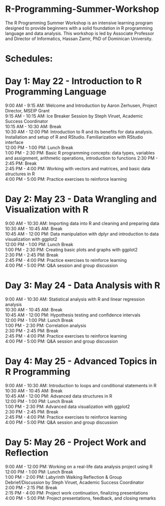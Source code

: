 # R-Programming-Summer-Workshop
The R Programming Summer Workshop is an intensive learning program designed to provide beginners with a solid foundation in R programming language and data analysis. This workshop is led by Associate Professor and Director of Informatics, Hassan Zamir, PhD of Dominican University.

# Schedules:

# Day 1: May 22 - Introduction to R Programming Language 
9:00 AM - 9:15 AM: Welcome and Introduction by Aaron Zerhusen, Project Director, MSEIP Grant  
9:15 AM - 10:15 AM: Ice Breaker Session by Steph Viruet, Academic Success Coordinator  
10:15 AM - 10:30 AM: Break   
10:30 AM - 12:00 PM: Introduction to R and its benefits for data analysis. Installation and setup of R and RStudio. Familiarization with RStudio interface   
12:00 PM - 1:00 PM: Lunch Break   
1:00 PM - 2:30 PM: Basic R programming concepts: data types, variables and assignment, arithmetic operations, introduction to functions 
2:30 PM - 2:45 PM: Break     
2:45 PM - 4:00 PM: Working with vectors and matrices, and basic data structures in R   
4:00 PM - 5:00 PM: Practice exercises to reinforce learning   

# Day 2: May 23 - Data Wrangling and Visualization with R 
9:00 AM - 10:30 AM: Importing data into R and cleaning and preparing data     
10:30 AM - 10:45 AM: Break   
10:45 AM - 12:00 PM: Data manipulation with dplyr and introduction to data visualization with ggplot2     
12:00 PM - 1:00 PM: Lunch Break   
1:00 PM - 2:30 PM: Creating basic plots and graphs with ggplot2     
2:30 PM - 2:45 PM: Break   
2:45 PM - 4:00 PM: Practice exercises to reinforce learning   
4:00 PM - 5:00 PM: Q&A session and group discussion   

# Day 3: May 24 - Data Analysis with R 
9:00 AM - 10:30 AM: Statistical analysis with R and linear regression analysis   
10:30 AM - 10:45 AM: Break   
10:45 AM - 12:00 PM: Hypothesis testing and confidence intervals   
12:00 PM - 1:00 PM: Lunch Break   
1:00 PM - 2:30 PM: Correlation analysis   
2:30 PM - 2:45 PM: Break   
2:45 PM - 4:00 PM: Practice exercises to reinforce learning   
4:00 PM - 5:00 PM: Q&A session and group discussion   

# Day 4: May 25 - Advanced Topics in R Programming 
9:00 AM - 10:30 AM: Introduction to loops and conditional statements in R     
10:30 AM - 10:45 AM: Break   
10:45 AM - 12:00 PM: Advanced data structures in R     
12:00 PM - 1:00 PM: Lunch Break   
1:00 PM - 2:30 PM: Advanced data visualization with ggplot2     
2:30 PM - 2:45 PM: Break   
2:45 PM - 4:00 PM: Practice exercises to reinforce learning     
4:00 PM - 5:00 PM: Q&A session and group discussion     

# Day 5: May 26 - Project Work and Reflection 
9:00 AM - 12:00 PM: Working on a real-life data analysis project using R    
12:00 PM - 1:00 PM: Lunch Break   
1:00 PM - 2:00 PM: Labyrinth Walking Reflection & Group Debrief/Discussion by Steph Viruet, Academic Success Coordinator   
2:00 PM - 2:15 PM: Break   
2:15 PM - 4:00 PM: Project work continuation, finalizing presentations     
4:00 PM - 5:00 PM: Project presentations, feedback, and closing remarks    

 

